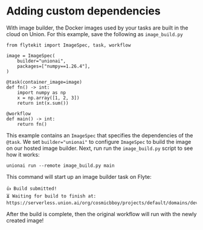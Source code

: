 # Adding custom dependencies

With image builder, the Docker images used by your tasks are built in the cloud on Union.
For this example, save the following as `image_build.py`

```{code-block} python
from flytekit import ImageSpec, task, workflow

image = ImageSpec(
    builder="unionai",
    packages=["numpy==1.26.4"],
)

@task(container_image=image)
def fn() -> int:
    import numpy as np
    x = np.array([1, 2, 3])
    return int(x.sum())

@workflow
def main() -> int:
    return fn()

```

This example contains an `ImageSpec` that specifies the dependencies of the `@task`. We
set `builder="unionai"` to configure `ImageSpec` to build the image on our hosted image
builder. Next, run run the `image_build.py` script to see how it works:

```{code-block} shell
unionai run --remote image_build.py main
```

This command will start up an image builder task on Flyte:

```{code-block} shell
👍 Build submitted!
⏳ Waiting for build to finish at: https://serverless.union.ai/org/cosmicbboy/projects/default/domains/development/executions/EXECUTION_ID
```

After the build is complete, then the original workflow will run with the newly created image!
